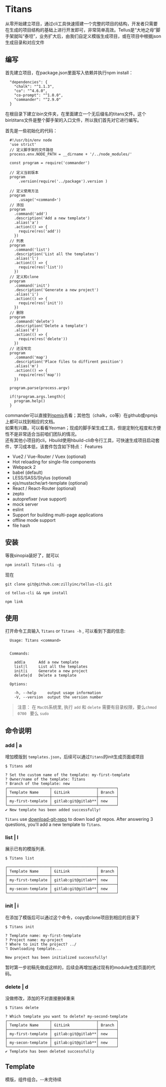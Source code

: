 # Titans
从零开始建立项目，通过cli工具快速搭建一个完整的项目的结构，开发者只需要在生成的项目结构的基础上进行开发即可，非常简单高效。Tellus是“大地之母”脚手架就叫“泰坦”，业务扩大后，由我们自定义模版生成项目，或在项目中根据json生成目录和对应文件  
## 编写
首先建立项目，在package.json里面写入依赖并执行npm install：
```
  "dependencies": {
    "chalk": "^1.1.3",
    "co": "^4.6.0",
    "co-prompt": "^1.0.0",
    "commander": "^2.9.0"
  }
```
在根目录下建立\bin文件夹，在里面建立一个无后缀名的titans文件。这个bin\titans文件是整个脚手架的入口文件，所以我们首先对它进行编写。

首先是一些初始化的代码：
```
  #!/usr/bin/env node 
  'use strict'
  // 定义脚手架的文件路径
  process.env.NODE_PATH = __dirname + '/../node_modules/'

  const program = require('commander')

  // 定义当前版本
  program
      .version(require('../package').version )

  // 定义使用方法
  program
      .usage('<command>')
  // 添加
  program
    .command('add')
    .description('Add a new template')
    .alias('a')
    .action(() => {
      require(res('add'))
    })
  // 列表
  program
    .command('list')
    .description('List all the templates')
    .alias('l')
    .action(() => {
      require(res('list'))
    })
  // 定义和clone
  program
    .command('init')
    .description('Generate a new project')
    .alias('i')
    .action(() => {
      require(res('init'))
    })
  // 删除
  program
    .command('delete')
    .description('Delete a template')
    .alias('d')
    .action(() => {
      require(res('delete'))
    })
  // 还没写完
  program
    .command('map')
    .description('Place files to diffirent position')
    .alias('m')
    .action(() => {
      require(res('map'))
    })

  program.parse(process.argv)

  if(!program.args.length){
    program.help()
  }
```
commander可以直接到[npmjs](https://www.npmjs.com/package/commander)去看；其他包（chalk，co等）在github或npmjs上都可以找到相应的文档。  
如果有兴趣，可以看看Yeoman；现成的脚手架生成工具，但是定制化程度和方便性不是非常适合当前咱们团队的情况。  
还有其他小项目的cli，Hbuild使用hbuild-cli命令行工具，可快速生成项目启动套件，学习成本低，该套件包含如下特点：
Features

+ Vue2 / Vue-Router / Vuex (optional)
+ Hot reloading for single-file components
+ Webpack 2 
+ babel (default)
+ LESS/SASS/Stylus (optional)
+ ejs/mustache/art-template (optional)
+ React / React-Router (optional)
+ zepto
+ autoprefixer (vue support)
+ mock server
+ eslint
+ Support for building multi-page applications
+ offline mode support
+ file hash

## 安装
等我sinopia装好了，就可以
```
npm install Titans-cli -g
```
现在
```
git clone git@github.com:zillyinc/tellus-cli.git

cd tellus-cli && npm install

npm link
```

## 使用
打开命令工具输入 `Titans` or `Titans -h` , 可以看到下面的信息:
```
  Usage: Titans <command>


  Commands:

    add|a      Add a new template
    list|l     List all the templates
    init|i     Generate a new project
    delete|d   Delete a template

  Options:

    -h, --help     output usage information
    -V, --version  output the version number
```

> 注意： 在 `MacOS`系统里, 执行 `add` 和 `delete` 需要有目录权限，要么`chmod 0700 ` 要么 `sudo`

## 命令说明
### add | a
增加模版到 `templates.json`，后续可以通过`Titans`的init生成页面或项目
```
$ Titans add

? Set the custom name of the template: my-first-template
? Owner/name of the template: Titans
? Branch of the template: new
┌───────────────────┬────────────────────┬────────┐
│ Template Name     │ GitLink            │ Branch │
├───────────────────┼────────────────────┼────────┤
│ my-first-template │ gitlab:git@gitlab**│ new    │
└───────────────────┴────────────────────┴────────┘
✔ New template has been added successfully!
```
`Titans` use [download-git-repo](https://github.com/zillyinc/tellus-cli.git) to down load git repos. After answering 3 questions, you'll add a new template to `Titans`.

### list | l
展示已有的模版列表.
```
$ Titans list

┌───────────────────┬────────────────────┬────────┐
│ Template Name     │ GitLink            │ Branch │
├───────────────────┼────────────────────┼────────┤
│ my-first-template │ gitlab:git@gitlab**│ new    │
├───────────────────┼────────────────────┼────────┤
│ my-secon-template │ gitlab:git@gitlab**│ new    │
└───────────────────┴────────────────────┴────────┘
```

### init | i
在添加了模版后可以通过这个命令，copy或clone项目到相应的目录下
```
$ Titans init

? Template name: my-first-template
? Project name: my-project
? Where to init the project? ../
⠹ Downloading template...

New project has been initialized successfully!
```

暂时第一步初稿先做成这样的，后续会再增加通过现有的module生成页面的代码。

### delete | d
没做修改，添加的不对直接删掉重来
```
$ Titans delete

? Which template you want to delete? my-second-template
┌───────────────────┬────────────────────┬────────┐
│ Template Name     │ GitLink            │ Branch │
├───────────────────┼────────────────────┼────────┤
│ my-first-template │ gitlab:git@gitlab**│ new    │
├───────────────────┼────────────────────┼────────┤
│ my-secon-template │ gitlab:git@gitlab**│ new    │
└───────────────────┴────────────────────┴────────┘
✔ Template has been deleted successfully
```

## Template
模版，组件组合。--未完待续
